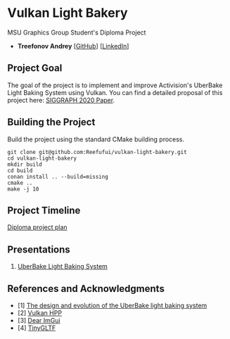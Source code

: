 Vulkan Light Bakery
================
MSU Graphics Group Student's Diploma Project

 - **Treefonov Andrey** [[GitHub](https://github.com/Reefufui)] [[LinkedIn](https://www.linkedin.com/in/andrey-treefonov-4904b31b1/)]

## Project Goal

The goal of the project is to implement and improve Activision's UberBake Light Baking System using Vulkan. You can find a detailed proposal of this project here: [SIGGRAPH 2020 Paper](https://darioseyb.com/pdf/seyb20uberbake.pdf).

## Building the Project

Build the project using the standard CMake building process.
```
git clone git@github.com:Reefufui/vulkan-light-bakery.git
cd vulkan-light-bakery
mkdir build
cd build
conan install .. --build=missing
cmake ..
make -j 10
```

## Project Timeline
[Diploma project plan](https://docs.google.com/spreadsheets/d/1SXD1nhuaPdKKg9-cGZOvu3ucKDC0TNOr9T07y_3AUNk/edit?usp=sharing)

## Presentations
 1. [UberBake Light Baking System](media/uberbake-light-baking-system.pdf)

## References and Acknowledgments
 - [1] [The design and evolution of the UberBake light baking system](https://darioseyb.com/pdf/seyb20uberbake.pdf)
 - [2] [Vulkan HPP](https://github.com/KhronosGroup/Vulkan-Hpp)
 - [3] [Dear ImGui](https://github.com/ocornut/imgui)
 - [4] [TinyGLTF](https://github.com/syoyo/tinygltf.git)

